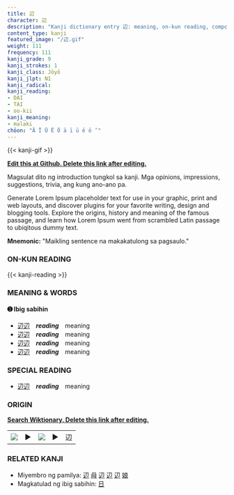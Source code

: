 ```yaml
---
title: 辺
character: 辺
description: "Kanji dictionary entry 辺: meaning, on-kun reading, compounds, origin, related kanji"
content_type: kanji
featured_image: "/辺.gif"
weight: 111
frequency: 111
kanji_grade: 9
kanji_strokes: 1
kanji_class: Jōyō
kanji_jlpt: N1
kanji_radical: 
kanji_reading: 
- DAI
- TAI
- oo-kii
kanji_meaning:
- malaki
chōon: "Ā Ī Ū Ē Ō ā ī ū ē ō ’"
---
```

[//]: # (Don't edit the line below. Kanji animated GIF code is automatically generated.)
{{< kanji-gif >}}

[//]: # (Edit below this line.)

**[Edit this at Github. Delete this link after editing.](https://github.com/tim0g/tim/tree/main/content/kanji/辺/index.md)**

Magsulat dito ng introduction tungkol sa kanji. Mga opinions, impressions, suggestions, trivia, ang kung ano-ano pa.

Generate Lorem Ipsum placeholder text for use in your graphic, print and web layouts, and discover plugins for your favorite writing, design and blogging tools. Explore the origins, history and meaning of the famous passage, and learn how Lorem Ipsum went from scrambled Latin passage to ubiqitous dummy text.
 
**Mnemonic:** "Maikling sentence na makakatulong sa pagsaulo."

### ON-KUN READING

[//]: # (Don't edit the line below. ON-KUN READING code is automatically generated.)
{{< kanji-reading >}}

### MEANING & WORDS

#### ➊ **Ibig sabihin**
  - [辺](../辺)[辺](../辺)　***reading***　meaning
  - [辺](../辺)[辺](../辺)　***reading***　meaning
  - [辺](../辺)[辺](../辺)　***reading***　meaning
  - [辺](../辺)[辺](../辺)　***reading***　meaning

### SPECIAL READING
  - [辺](../辺)[辺](../辺)　***reading***　meaning

### ORIGIN

**[Search Wiktionary. Delete this link after editing.](https://wiktionary.org/wiki/辺)**
<table class="kanji-table"><tr><td>
<img src="60px-辺-bronze.svg.png">
</td><td>▶</td><td>
<img src="60px-辺-oracle.svg.png">
</td><td>▶</td>
<td class="kanji-origin">辺</td>
</tr></table>

### RELATED KANJI
- Miyembro ng pamilya: [辺](../辺) [母](../母) [辺](../辺) [辺](../辺) [辺](../辺) [娘](../娘)
- Magkatulad ng ibig sabihin: [日](../日)
